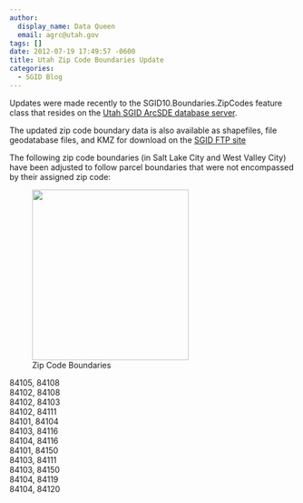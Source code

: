 ```yaml
---
author:
  display_name: Data Queen
  email: agrc@utah.gov
tags: []
date: 2012-07-19 17:49:57 -0600
title: Utah Zip Code Boundaries Update
categories:
  - SGID Blog
---
```

<p>Updates were made recently to the SGID10.Boundaries.ZipCodes feature class that resides on the <a href="{{ "/sgid-database/" | prepend: site.baseurl }}">Utah SGID ArcSDE database server</a>.</p>
<p>The updated zip code boundary data is also available as shapefiles, file geodatabase files, and KMZ for download on the <a href="ftp://ftp.agrc.utah.gov/UtahSGID_Vector/UTM12_NAD83/BOUNDARIES/UnpackagedData/ZipCodes/_Statewide/">SGID FTP site</a></p>
<p>The following zip code boundaries (in Salt Lake City and West Valley City) have been adjusted to follow parcel boundaries that were not encompassed by their assigned zip code:</p>
<figure class="caption caption--right"><a href="{{ "/downloads/ZipCodes.png" | prepend: site.baseurl }}"><img class="caption__image" title="Zip Code Boundaries" src="{{ "/images/ZipCodes.png" | prepend: site.baseurl }}" alt="" width="276" height="300" /></a><figcaption class="caption__text">Zip Code Boundaries</figcaption></figure>
<p>84105, 84108<br />
84102, 84108<br />
84102, 84103<br />
84102, 84111<br />
84101, 84104<br />
84103, 84116<br />
84104, 84116<br />
84101, 84150<br />
84103, 84111<br />
84103, 84150<br />
84104, 84119<br />
84104, 84120</p>
